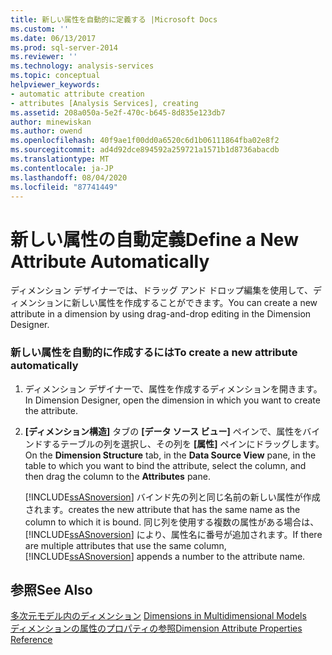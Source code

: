 ```yaml
---
title: 新しい属性を自動的に定義する |Microsoft Docs
ms.custom: ''
ms.date: 06/13/2017
ms.prod: sql-server-2014
ms.reviewer: ''
ms.technology: analysis-services
ms.topic: conceptual
helpviewer_keywords:
- automatic attribute creation
- attributes [Analysis Services], creating
ms.assetid: 208a050a-5e2f-470c-b645-8d835e123db7
author: minewiskan
ms.author: owend
ms.openlocfilehash: 40f9ae1f00dd0a6520c6d1b06111864fba02e8f2
ms.sourcegitcommit: ad4d92dce894592a259721a1571b1d8736abacdb
ms.translationtype: MT
ms.contentlocale: ja-JP
ms.lasthandoff: 08/04/2020
ms.locfileid: "87741449"
---
```

# <a name="define-a-new-attribute-automatically"></a><span data-ttu-id="00635-102">新しい属性の自動定義</span><span class="sxs-lookup"><span data-stu-id="00635-102">Define a New Attribute Automatically</span></span>
  <span data-ttu-id="00635-103">ディメンション デザイナーでは、ドラッグ アンド ドロップ編集を使用して、ディメンションに新しい属性を作成することができます。</span><span class="sxs-lookup"><span data-stu-id="00635-103">You can create a new attribute in a dimension by using drag-and-drop editing in the Dimension Designer.</span></span>  
  
### <a name="to-create-a-new-attribute-automatically"></a><span data-ttu-id="00635-104">新しい属性を自動的に作成するには</span><span class="sxs-lookup"><span data-stu-id="00635-104">To create a new attribute automatically</span></span>  
  
1.  <span data-ttu-id="00635-105">ディメンション デザイナーで、属性を作成するディメンションを開きます。</span><span class="sxs-lookup"><span data-stu-id="00635-105">In Dimension Designer, open the dimension in which you want to create the attribute.</span></span>  
  
2.  <span data-ttu-id="00635-106">**[ディメンション構造]** タブの **[データ ソース ビュー]** ペインで、属性をバインドするテーブルの列を選択し、その列を **[属性]** ペインにドラッグします。</span><span class="sxs-lookup"><span data-stu-id="00635-106">On the **Dimension Structure** tab, in the **Data Source View** pane, in the table to which you want to bind the attribute, select the column, and then drag the column to the **Attributes** pane.</span></span>  
  
     [!INCLUDE[ssASnoversion](../../includes/ssasnoversion-md.md)] <span data-ttu-id="00635-107">バインド先の列と同じ名前の新しい属性が作成されます。</span><span class="sxs-lookup"><span data-stu-id="00635-107">creates the new attribute that has the same name as the column to which it is bound.</span></span> <span data-ttu-id="00635-108">同じ列を使用する複数の属性がある場合は、 [!INCLUDE[ssASnoversion](../../includes/ssasnoversion-md.md)] により、属性名に番号が追加されます。</span><span class="sxs-lookup"><span data-stu-id="00635-108">If there are multiple attributes that use the same column, [!INCLUDE[ssASnoversion](../../includes/ssasnoversion-md.md)] appends a number to the attribute name.</span></span>  
  
## <a name="see-also"></a><span data-ttu-id="00635-109">参照</span><span class="sxs-lookup"><span data-stu-id="00635-109">See Also</span></span>  
 <span data-ttu-id="00635-110">[多次元モデル内のディメンション](dimensions-in-multidimensional-models.md) </span><span class="sxs-lookup"><span data-stu-id="00635-110">[Dimensions in Multidimensional Models](dimensions-in-multidimensional-models.md) </span></span>  
 [<span data-ttu-id="00635-111">ディメンションの属性のプロパティの参照</span><span class="sxs-lookup"><span data-stu-id="00635-111">Dimension Attribute Properties Reference</span></span>](dimension-attribute-properties-reference.md)  
  
  
